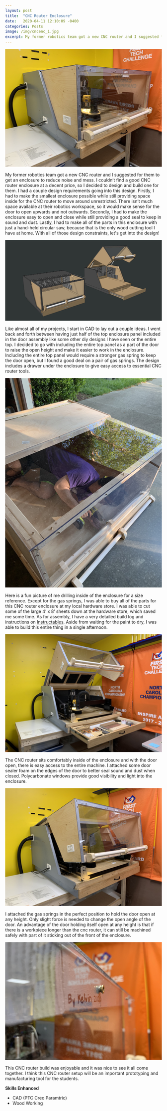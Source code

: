 ```yaml
---
layout: post
title:  "CNC Router Enclosure"
date:   2020-04-11 12:10:09 -0400
categories: Posts
image: /img/cncenc_1.jpg
excerpt: My former robotics team got a new CNC router and I suggested for them to get an enclosure to reduce noise and mess. I couldn’t find a good CNC router enclosure at a decent price, so I decided to design and build one for them. I had a couple design requirements...
---
```

![Cover Image](/img/cncenc_1.jpg)

My former robotics team got a new CNC router and I suggested for them to get an enclosure to reduce noise and mess. I couldn’t find a good CNC router enclosure at a decent price, so I decided to design and build one for them. I had a couple design requirements going into this design. Firstly, I had to make the smallest enclosure possible while still providing space inside for the CNC router to move around unrestricted. There isn’t much space available at their robotics workspace, so it would make sense for the door to open upwards and not outwards. Secondly, I had to make the enclosure easy to open and close while still providing a good seal to keep in sound and dust. Lastly, I had to make all of the parts in this enclosure with just a hand-held circular saw, because that is the only wood cutting tool I have at home. With all of those design constraints, let's get into the design!

![CAD Screenshot](/img/cncenc_6.jpg)

Like almost all of my projects, I start in CAD to lay out a couple ideas. I went back and forth between having just half of the top enclosure panel included in the door assembly like some other diy designs I have seen or the entire top. I decided to go with including the entire top panel as a part of the door to raise the open height and make it easier to work in the enclosure. Including the entire top panel would require a stronger gas spring to keep the door open, but I found a good deal on a pair of gas springs. The design includes a drawer under the enclosure to give easy access to essential CNC router tools. 

![Build Image](/img/cncenc_4.jpg)

Here is a fun picture of me drilling inside of the enclosure for a size reference. Except for the gas springs, I was able to buy all of the parts for this CNC router enclosure at my local hardware store. I was able to cut some of the large 4’ x 8’ sheets down at the hardware store, which saved me some time. As for assembly, I have a very detailed build log and instructions on [Instructables](https://www.instructables.com/Ultimate-CNC-Router-Enclosure/). Aside from waiting for the paint to dry, I was able to build this entire thing in a single afternoon.

![All Open Image](/img/cncenc_2.jpg)

The CNC router sits comfortably inside of the enclosure and with the door open, there is easy access to the entire machine. I attached some door sealer foam on the edges of the door to better seal sound and dust when closed. Polycarbonate windows provide good visibility and light into the enclosure. 

![Halfway Open Image](/img/cncenc_3.jpg)

I attached the gas springs in the perfect position to hold the door open at any height. Only slight force is needed to change the open angle of the door. An advantage of the door holding itself open at any height is that if there is a workpiece longer than the cnc router, it can still be machined safely with part of it sticking out of the front of the enclosure. 

![Closing Image](/img/cncenc_5.jpg)

This CNC router build was enjoyable and it was nice to see it all come together. I think this CNC router setup will be an important prototyping and manufacturing tool for the students. 

**Skills Enhanced**
- CAD (PTC Creo Paramtric)
- Wood Working